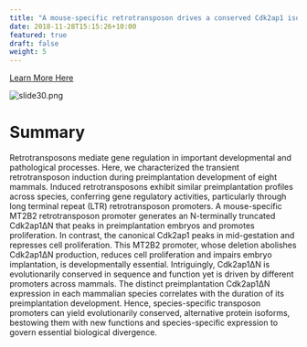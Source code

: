 ```yaml
---
title: "A mouse-specific retrotransposon drives a conserved Cdk2ap1 isoform essential for development"
date: 2018-11-28T15:15:26+10:00
featured: true
draft: false
weight: 5
---
```


[Learn More Here](https://www.cell.com/cell/fulltext/S0092-8674(21)01104-1)

![slide30.png](/images/slide30.png)

# Summary 

Retrotransposons mediate gene regulation in important developmental and pathological processes. Here, we characterized the transient retrotransposon induction during preimplantation development of eight mammals. Induced retrotransposons exhibit similar preimplantation profiles across species, conferring gene regulatory activities, particularly through long terminal repeat (LTR) retrotransposon promoters. A mouse-specific MT2B2 retrotransposon promoter generates an N-terminally truncated Cdk2ap1ΔN that peaks in preimplantation embryos and promotes proliferation. In contrast, the canonical Cdk2ap1 peaks in mid-gestation and represses cell proliferation. This MT2B2 promoter, whose deletion abolishes Cdk2ap1ΔN production, reduces cell proliferation and impairs embryo implantation, is developmentally essential. Intriguingly, Cdk2ap1ΔN is evolutionarily conserved in sequence and function yet is driven by different promoters across mammals. The distinct preimplantation Cdk2ap1ΔN expression in each mammalian species correlates with the duration of its preimplantation development. Hence, species-specific transposon promoters can yield evolutionarily conserved, alternative protein isoforms, bestowing them with new functions and species-specific expression to govern essential biological divergence.


